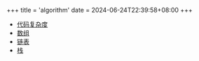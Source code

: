 +++
title = 'algorithm'
date = 2024-06-24T22:39:58+08:00
+++

+ [代码复杂度](/algorithm/complexity)
+ [数组](/algorithm/array)
+ [链表](/algorithm/link)
+ [栈](/algorithm/stack)
